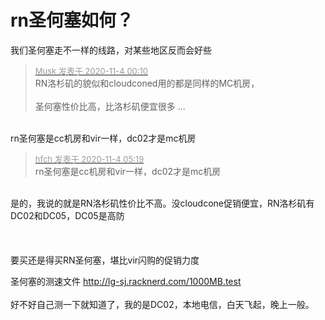 # rn圣何塞如何？


我们圣何塞走不一样的线路，对某些地区反而会好些

<div class="quote"><blockquote><font size="2"><a href="https://www.hostloc.com/forum.php?mod=redirect&amp;goto=findpost&amp;pid=9399099&amp;ptid=762102" target="_blank"><font color="#999999">Musk 发表于 2020-11-4 00:10</font></a></font><br />
RN洛杉矶的貌似和cloudconed用的都是同样的MC机房，<br />
<br />
圣何塞性价比高，比洛杉矶便宜很多 ...</blockquote></div><br />
rn圣何塞是cc机房和vir一样，dc02才是mc机房

<div class="quote"><blockquote><font size="2"><a href="https://www.hostloc.com/forum.php?mod=redirect&amp;goto=findpost&amp;pid=9399317&amp;ptid=762102" target="_blank"><font color="#999999">hfch 发表于 2020-11-4 05:19</font></a></font><br />
rn圣何塞是cc机房和vir一样，dc02才是mc机房</blockquote></div><br />
是的，我说的就是RN洛杉矶性价比不高。没cloudcone促销便宜，RN洛杉矶有DC02和DC05，DC05是高防<br />
<br />
<br />
<br />
要买还是得买RN圣何塞，堪比vir闪购的促销力度

圣何塞的测速文件 http://lg-sj.racknerd.com/1000MB.test<br />
<br />
好不好自己测一下就知道了，我的是DC02，本地电信，白天飞起，晚上一般。<img id="aimg_hOxcN" onclick="zoom(this, this.src, 0, 0, 0)" class="zoom" src="https://cdn.jsdelivr.net/gh/hishis/forum-master/public/images/patch.gif" onmouseover="img_onmouseoverfunc(this)" onload="thumbImg(this)" border="0" alt="" />
